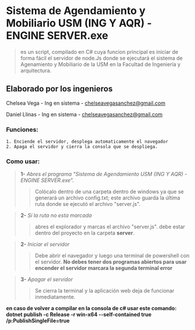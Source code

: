 # Sistema de Agendamiento y Mobiliario USM (ING Y AQR) - ENGINE SERVER.exe



>es un script, compilado en C# cuya funcion principal es iniciar de forma fácil el servidor de node.Js donde se ejecutará el sistema de Agenamiento y Mobiliario de la USM en la Facultad de Ingeniería y arquitectura.  

## Elaborado por los ingenieros 
Chelsea Vega - Ing en sistema - chelseavegasanchez@gmail.com

Daniel Llinas - Ing en sistema - chelseavegasanchez@gmail.com
### Funciones:  

    1. Enciende el servidor, desplega automaticamente el navegador
    2. Apaga el servidor y cierra la consola que se despliega.

### Como usar:
>**1-** _Abres el programa "Sistema de Agendamiento USM (ING Y AQR) - ENGINE SERVER.exe"._   
>>Colócalo dentro de una carpeta dentro de windows ya que se generará un archivo config.txt; este archivo guarda la última ruta donde se ejecutó el archivo "server.js".
    
>**2-** _Sí la ruta no esta marcada_ 
>>abres el explorador y marcas el archivo "server.js". debe estar dentro del proyecto en la carpeta **server**.

>**2-** _Iniciar el servidor_ 
>>Debe abrir el navegador y luego una terminal de powershell con el servidor. **No debes tener dos programas abiertos para usar encender el servidor marcara la segunda terminal error**

>**3-** _Apagar el servidor_ 
>>Se cierra la terminal y la aplicación web deja de funcionar inmediatamente.

     

**en caso de volver a compilar en la consola de c# usar este comando: dotnet publish -c Release -r win-x64 --self-contained true /p:PublishSingleFile=true**